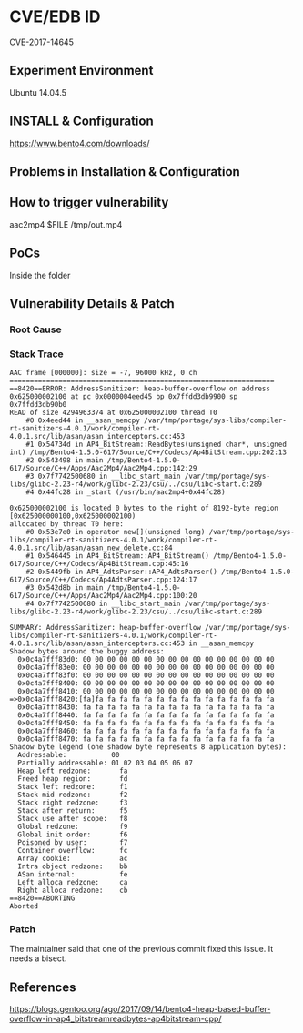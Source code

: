 # CVE/EDB ID
CVE-2017-14645

## Experiment Environment
Ubuntu 14.04.5

## INSTALL & Configuration
https://www.bento4.com/downloads/

## Problems in Installation & Configuration

## How to trigger vulnerability
aac2mp4 $FILE /tmp/out.mp4

## PoCs
Inside the folder

## Vulnerability Details & Patch

### Root Cause

### Stack Trace
```
AAC frame [000000]: size = -7, 96000 kHz, 0 ch
=================================================================
==8420==ERROR: AddressSanitizer: heap-buffer-overflow on address 0x625000002100 at pc 0x0000004eed45 bp 0x7ffdd3db9900 sp 0x7ffdd3db90b0
READ of size 4294963374 at 0x625000002100 thread T0
    #0 0x4eed44 in __asan_memcpy /var/tmp/portage/sys-libs/compiler-rt-sanitizers-4.0.1/work/compiler-rt-4.0.1.src/lib/asan/asan_interceptors.cc:453
    #1 0x54734d in AP4_BitStream::ReadBytes(unsigned char*, unsigned int) /tmp/Bento4-1.5.0-617/Source/C++/Codecs/Ap4BitStream.cpp:202:13
    #2 0x543498 in main /tmp/Bento4-1.5.0-617/Source/C++/Apps/Aac2Mp4/Aac2Mp4.cpp:142:29
    #3 0x7f7742500680 in __libc_start_main /var/tmp/portage/sys-libs/glibc-2.23-r4/work/glibc-2.23/csu/../csu/libc-start.c:289
    #4 0x44fc28 in _start (/usr/bin/aac2mp4+0x44fc28)

0x625000002100 is located 0 bytes to the right of 8192-byte region [0x625000000100,0x625000002100)
allocated by thread T0 here:
    #0 0x53e7e0 in operator new[](unsigned long) /var/tmp/portage/sys-libs/compiler-rt-sanitizers-4.0.1/work/compiler-rt-4.0.1.src/lib/asan/asan_new_delete.cc:84
    #1 0x546445 in AP4_BitStream::AP4_BitStream() /tmp/Bento4-1.5.0-617/Source/C++/Codecs/Ap4BitStream.cpp:45:16
    #2 0x5449fb in AP4_AdtsParser::AP4_AdtsParser() /tmp/Bento4-1.5.0-617/Source/C++/Codecs/Ap4AdtsParser.cpp:124:17
    #3 0x542d8b in main /tmp/Bento4-1.5.0-617/Source/C++/Apps/Aac2Mp4/Aac2Mp4.cpp:100:20
    #4 0x7f7742500680 in __libc_start_main /var/tmp/portage/sys-libs/glibc-2.23-r4/work/glibc-2.23/csu/../csu/libc-start.c:289

SUMMARY: AddressSanitizer: heap-buffer-overflow /var/tmp/portage/sys-libs/compiler-rt-sanitizers-4.0.1/work/compiler-rt-4.0.1.src/lib/asan/asan_interceptors.cc:453 in __asan_memcpy
Shadow bytes around the buggy address:
  0x0c4a7fff83d0: 00 00 00 00 00 00 00 00 00 00 00 00 00 00 00 00
  0x0c4a7fff83e0: 00 00 00 00 00 00 00 00 00 00 00 00 00 00 00 00
  0x0c4a7fff83f0: 00 00 00 00 00 00 00 00 00 00 00 00 00 00 00 00
  0x0c4a7fff8400: 00 00 00 00 00 00 00 00 00 00 00 00 00 00 00 00
  0x0c4a7fff8410: 00 00 00 00 00 00 00 00 00 00 00 00 00 00 00 00
=>0x0c4a7fff8420:[fa]fa fa fa fa fa fa fa fa fa fa fa fa fa fa fa
  0x0c4a7fff8430: fa fa fa fa fa fa fa fa fa fa fa fa fa fa fa fa
  0x0c4a7fff8440: fa fa fa fa fa fa fa fa fa fa fa fa fa fa fa fa
  0x0c4a7fff8450: fa fa fa fa fa fa fa fa fa fa fa fa fa fa fa fa
  0x0c4a7fff8460: fa fa fa fa fa fa fa fa fa fa fa fa fa fa fa fa
  0x0c4a7fff8470: fa fa fa fa fa fa fa fa fa fa fa fa fa fa fa fa
Shadow byte legend (one shadow byte represents 8 application bytes):
  Addressable:           00
  Partially addressable: 01 02 03 04 05 06 07 
  Heap left redzone:       fa
  Freed heap region:       fd
  Stack left redzone:      f1
  Stack mid redzone:       f2
  Stack right redzone:     f3
  Stack after return:      f5
  Stack use after scope:   f8
  Global redzone:          f9
  Global init order:       f6
  Poisoned by user:        f7
  Container overflow:      fc
  Array cookie:            ac
  Intra object redzone:    bb
  ASan internal:           fe
  Left alloca redzone:     ca
  Right alloca redzone:    cb
==8420==ABORTING
Aborted
```

### Patch
The maintainer said that one of the previous commit fixed this issue. It needs a bisect.

## References
https://blogs.gentoo.org/ago/2017/09/14/bento4-heap-based-buffer-overflow-in-ap4_bitstreamreadbytes-ap4bitstream-cpp/
